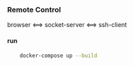 ### Remote Control

<!-- open pipe -->
browser <==> socket-server <==> ssh-client

#### run
```zsh
    docker-compose up --build
```
